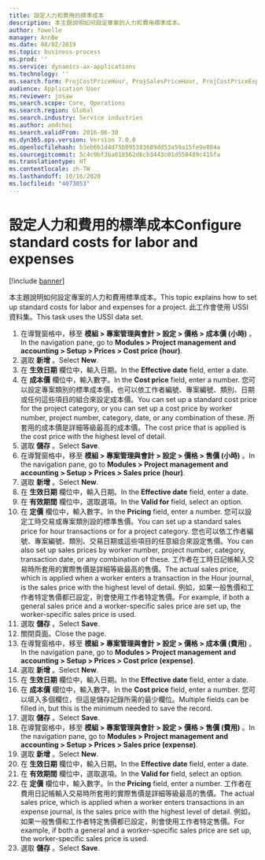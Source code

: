 ```yaml
---
title: 設定人力和費用的標準成本
description: 本主題說明如何設定專案的人力和費用標準成本。
author: Yowelle
manager: AnnBe
ms.date: 08/02/2019
ms.topic: business-process
ms.prod: ''
ms.service: dynamics-ax-applications
ms.technology: ''
ms.search.form: ProjCostPriceHour, ProjSalesPriceHour, ProjCostPriceExpense, ProjSalesPriceCost
audience: Application User
ms.reviewer: josaw
ms.search.scope: Core, Operations
ms.search.region: Global
ms.search.industry: Service industries
ms.author: andchoi
ms.search.validFrom: 2016-06-30
ms.dyn365.ops.version: Version 7.0.0
ms.openlocfilehash: b3eb6b1d4d75b095383689dd53a59a15fe9e884a
ms.sourcegitcommit: 5c4c9bf3ba018562d6cb3443c01d550489c415fa
ms.translationtype: HT
ms.contentlocale: zh-TW
ms.lasthandoff: 10/16/2020
ms.locfileid: "4073053"
---
```

# <a name="configure-standard-costs-for-labor-and-expenses"></a><span data-ttu-id="9fc45-103">設定人力和費用的標準成本</span><span class="sxs-lookup"><span data-stu-id="9fc45-103">Configure standard costs for labor and expenses</span></span>

[!include [banner](../../includes/banner.md)]

<span data-ttu-id="9fc45-104">本主題說明如何設定專案的人力和費用標準成本。</span><span class="sxs-lookup"><span data-stu-id="9fc45-104">This topic explains how to set up standard costs for labor and expenses for a project.</span></span> <span data-ttu-id="9fc45-105">此工作會使用 USSI 資料集。</span><span class="sxs-lookup"><span data-stu-id="9fc45-105">This task uses the USSI data set.</span></span>

1. <span data-ttu-id="9fc45-106">在導覽窗格中，移至 **模組 > 專案管理與會計 > 設定 > 價格 > 成本價 (小時)** 。</span><span class="sxs-lookup"><span data-stu-id="9fc45-106">In the navigation pane, go to **Modules > Project management and accounting > Setup > Prices > Cost price (hour)**.</span></span>
2. <span data-ttu-id="9fc45-107">選取 **新增** 。</span><span class="sxs-lookup"><span data-stu-id="9fc45-107">Select **New**.</span></span>
3. <span data-ttu-id="9fc45-108">在 **生效日期** 欄位中，輸入日期。</span><span class="sxs-lookup"><span data-stu-id="9fc45-108">In the **Effective date** field, enter a date.</span></span>
4. <span data-ttu-id="9fc45-109">在 **成本價** 欄位中，輸入數字。</span><span class="sxs-lookup"><span data-stu-id="9fc45-109">In the **Cost price** field, enter a number.</span></span> <span data-ttu-id="9fc45-110">您可以設定專案類別的標準成本價，也可以依工作者編號、專案編號、類別、日期或任何這些項目的組合來設定成本價。</span><span class="sxs-lookup"><span data-stu-id="9fc45-110">You can set up a standard cost price for the project category, or you can set up a cost price by worker number, project number, category, date, or any combination of these.</span></span> <span data-ttu-id="9fc45-111">所套用的成本價是詳細等級最高的成本價。</span><span class="sxs-lookup"><span data-stu-id="9fc45-111">The cost price that is applied is the cost price with the highest level of detail.</span></span>  
5. <span data-ttu-id="9fc45-112">選取 **儲存** 。</span><span class="sxs-lookup"><span data-stu-id="9fc45-112">Select **Save**.</span></span>
6. <span data-ttu-id="9fc45-113">在導覽窗格中，移至 **模組 > 專案管理與會計 > 設定 > 價格 > 售價 (小時)** 。</span><span class="sxs-lookup"><span data-stu-id="9fc45-113">In the navigation pane, go to **Modules > Project management and accounting > Setup > Prices > Sales price (hour)**.</span></span>
7. <span data-ttu-id="9fc45-114">選取 **新增** 。</span><span class="sxs-lookup"><span data-stu-id="9fc45-114">Select **New**.</span></span>
8. <span data-ttu-id="9fc45-115">在 **生效日期** 欄位中，輸入日期。</span><span class="sxs-lookup"><span data-stu-id="9fc45-115">In the **Effective date** field, enter a date.</span></span>
9. <span data-ttu-id="9fc45-116">在 **有效期間** 欄位中，選取選項。</span><span class="sxs-lookup"><span data-stu-id="9fc45-116">In the **Valid for** field, select an option.</span></span>
10. <span data-ttu-id="9fc45-117">在 **定價** 欄位中，輸入數字。</span><span class="sxs-lookup"><span data-stu-id="9fc45-117">In the **Pricing** field, enter a number.</span></span> <span data-ttu-id="9fc45-118">您可以設定工時交易或專案類別設的標準售價。</span><span class="sxs-lookup"><span data-stu-id="9fc45-118">You can set up a standard sales price for hour transactions or for a project category.</span></span> <span data-ttu-id="9fc45-119">您也可以依工作者編號、專案編號、類別、交易日期或這些項目的任意組合來設定售價。</span><span class="sxs-lookup"><span data-stu-id="9fc45-119">You can also set up sales prices by worker number, project number, category, transaction date, or any combination of these.</span></span> <span data-ttu-id="9fc45-120">工作者在工時日記帳輸入交易時所套用的實際售價是詳細等級最高的售價。</span><span class="sxs-lookup"><span data-stu-id="9fc45-120">The actual sales price, which is applied when a worker enters a transaction in the Hour journal, is the sales price with the highest level of detail.</span></span> <span data-ttu-id="9fc45-121">例如，如果一般售價和工作者特定售價都已設定，則會使用工作者特定售價。</span><span class="sxs-lookup"><span data-stu-id="9fc45-121">For example, if both a general sales price and a worker-specific sales price are set up, the worker-specific sales price is used.</span></span>  
11. <span data-ttu-id="9fc45-122">選取 **儲存** 。</span><span class="sxs-lookup"><span data-stu-id="9fc45-122">Select **Save**.</span></span>
12. <span data-ttu-id="9fc45-123">關閉頁面。</span><span class="sxs-lookup"><span data-stu-id="9fc45-123">Close the page.</span></span>
13. <span data-ttu-id="9fc45-124">在導覽窗格中，移至 **模組 > 專案管理與會計 > 設定 > 價格 > 成本價 (費用)** 。</span><span class="sxs-lookup"><span data-stu-id="9fc45-124">In the navigation pane, go to **Modules > Project management and accounting > Setup > Prices > Cost price (expense)**.</span></span>
14. <span data-ttu-id="9fc45-125">選取 **新增** 。</span><span class="sxs-lookup"><span data-stu-id="9fc45-125">Select **New**.</span></span>
15. <span data-ttu-id="9fc45-126">在 **生效日期** 欄位中，輸入日期。</span><span class="sxs-lookup"><span data-stu-id="9fc45-126">In the **Effective date** field, enter a date.</span></span>
16. <span data-ttu-id="9fc45-127">在 **成本價** 欄位中，輸入數字。</span><span class="sxs-lookup"><span data-stu-id="9fc45-127">In the **Cost price** field, enter a number.</span></span> <span data-ttu-id="9fc45-128">您可以填入多個欄位，但這是儲存記錄所需的最少欄位。</span><span class="sxs-lookup"><span data-stu-id="9fc45-128">Multiple fields can be filled in, but this is the minimum needed to save the record.</span></span>  
17. <span data-ttu-id="9fc45-129">選取 **儲存** 。</span><span class="sxs-lookup"><span data-stu-id="9fc45-129">Select **Save**.</span></span>
18. <span data-ttu-id="9fc45-130">在導覽窗格中，移至 **模組 > 專案管理與會計 > 設定 > 價格 > 售價 (費用)** 。</span><span class="sxs-lookup"><span data-stu-id="9fc45-130">In the navigation pane, go to **Modules > Project management and accounting > Setup > Prices > Sales price (expense)**.</span></span>
19. <span data-ttu-id="9fc45-131">選取 **新增** 。</span><span class="sxs-lookup"><span data-stu-id="9fc45-131">Select **New**.</span></span>
20. <span data-ttu-id="9fc45-132">在 **生效日期** 欄位中，輸入日期。</span><span class="sxs-lookup"><span data-stu-id="9fc45-132">In the **Effective date** field, enter a date.</span></span>
21. <span data-ttu-id="9fc45-133">在 **有效期間** 欄位中，選取選項。</span><span class="sxs-lookup"><span data-stu-id="9fc45-133">In the **Valid for** field, select an option.</span></span>
22. <span data-ttu-id="9fc45-134">在 **定價** 欄位中，輸入數字。</span><span class="sxs-lookup"><span data-stu-id="9fc45-134">In the **Pricing** field, enter a number.</span></span> <span data-ttu-id="9fc45-135">工作者在費用日記帳輸入交易時所套用的實際售價是詳細等級最高的售價。</span><span class="sxs-lookup"><span data-stu-id="9fc45-135">The actual sales price, which is applied when a worker enters transactions in an expense journal, is the sales price with the highest level of detail.</span></span> <span data-ttu-id="9fc45-136">例如，如果一般售價和工作者特定售價都已設定，則會使用工作者特定售價。</span><span class="sxs-lookup"><span data-stu-id="9fc45-136">For example, if both a general and a worker-specific sales price are set up, the worker-specific sales price is used.</span></span>  
23. <span data-ttu-id="9fc45-137">選取 **儲存** 。</span><span class="sxs-lookup"><span data-stu-id="9fc45-137">Select **Save**.</span></span>

